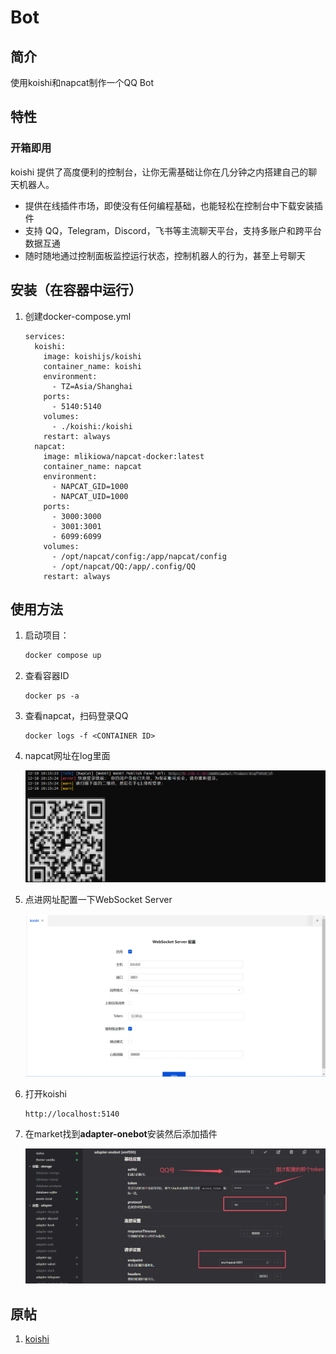 # Bot

## 简介
使用koishi和napcat制作一个QQ Bot

## 特性

### 开箱即用

koishi 提供了高度便利的控制台，让你无需基础让你在几分钟之内搭建自己的聊天机器人。

- 提供在线插件市场，即使没有任何编程基础，也能轻松在控制台中下载安装插件
- 支持 QQ，Telegram，Discord，飞书等主流聊天平台，支持多账户和跨平台数据互通
- 随时随地通过控制面板监控运行状态，控制机器人的行为，甚至上号聊天

## 安装（在容器中运行）

1. 创建docker-compose.yml

   ```
   services:
     koishi:
       image: koishijs/koishi
       container_name: koishi
       environment:
         - TZ=Asia/Shanghai
       ports:
         - 5140:5140
       volumes:
         - ./koishi:/koishi
       restart: always
     napcat:
       image: mlikiowa/napcat-docker:latest
       container_name: napcat
       environment:
         - NAPCAT_GID=1000
         - NAPCAT_UID=1000
       ports:
         - 3000:3000
         - 3001:3001
         - 6099:6099
       volumes:
         - /opt/napcat/config:/app/napcat/config
         - /opt/napcat/QQ:/app/.config/QQ
       restart: always
   ```

## 使用方法

1. 启动项目：
   ```bash
   docker compose up
   ```

2. 查看容器ID
   ```
   docker ps -a
   ```

3. 查看napcat，扫码登录QQ

   ```
   docker logs -f <CONTAINER ID>
   ```

4. napcat网址在log里面

   ![image-20241210101724578](image-20241210101724578.png)

5. 点进网址配置一下WebSocket Server

   ![image-20241210101800708](image-20241210101800708.png)

6. 打开koishi

   ```
   http://localhost:5140
   ```

7. 在market找到**adapter-onebot**安装然后添加插件

   ![image-20241210102223613](image-20241210102223613.png)

## 原帖

1. [koishi](https://github.com/koishijs/koishi)

